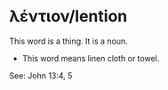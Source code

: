 # λέντιον/lention
This word is a thing. It is a noun. 

* This word means linen cloth or towel.

See: John 13:4, 5
